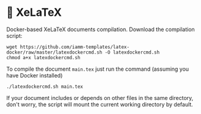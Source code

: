 # :whale: XeLaTeX
Docker-based XeLaTeX documents compilation.
Download the compilation script:
```
wget https://github.com/iamm-templates/latex-docker/raw/master/latexdockercmd.sh -O latexdockercmd.sh
chmod a+x latexdockercmd.sh
```
To compile the document `main.tex` just run the command (assuming you have Docker installed)
```
./latexdockercmd.sh main.tex
```
If your document includes or depends on other files in the same directory, don't worry, the script will mount the current working directory by default.
